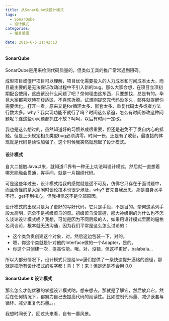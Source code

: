 ```yaml
---
title: 从SonarQube谈设计模式
tags:
  - SonarQube
  - 设计模式
categories:
  - 相关感悟

date: 2016-6-5 21:42:13
---
```



#### SonarQube
SonarQube是用来检测代码质量的，但类似工具的推广常常遇到阻碍。


成型项目或僵尸项目可以理解，项目优化需要投入的人力成本和时间成本太大，而且最主要的是无法保证改动过程中不引入新的bug。那么大家会想，在项目立项初期配合使用，这应该没什么问题了吧？奈何理由这东西，只要想找，总是有的。毕竟大家都喜欢待在舒适区，不喜欢折腾。试想刚提交完代码没多久，邮件就提醒你需要优化，打开一看，原来又是for循环太多、嵌套太多、重复代码太多或者方法行数太多。why？我实现功能不就行了吗？时间这么紧迫，怎么有时间修改这种问题呢？连这些小问题都抓住不放？呵呵，以后有时间一定改。


我也是这么想过的，虽然知道好的习惯养成很重要，但还是避免不了发自内心的抵触。但是上头规定相关类型bug必须清零，时间一长，还是有了收获，最直接的体现就是代码易读性加强了。这个时候我突然就想起了设计模式。



#### 设计模式
自大二接触Java以来，就知道IT界有一种无上功法叫设计模式，然后就一直想着哪天能融会贯通，挥手间，就是一片锦绣代码。

可是这些年过去，设计模式给我的感觉就是遥不可及，仿佛它只存在于面试题中，而且奇怪的是大家闲时谈论技术也很少涉及，why? 首先自我反思，那是自身水平不行，get不到核心，但我相信这不是全部原因。

设计模式的出现只是为了更好的写好代码，它只是手段，不是目的。奈何这系列手段太高明，完全不是初级菜鸟的菜。初级菜鸟没掌握，那大神级别的为什么也不怎么谈论设计模式呢？我想，可能是因为不同层级的人，如果用设计模式里面的逼格名词谈论，根本就无法沟通，因为我们平常是这么怎么讨论的：

- 这个类负责创建这个对象，对。然后这边包装一下，对的。
- 嗯，你这个类就是针对他的Interface做的一个Adapter，是的。
- 你这个只创建一次，提高性能。哦，对，没错，但这样更好，balabala...


所以大部分情况下，设计模式只是给low逼们提供了一条快速提升逼格的途径，那就是把所有设计模式的名字都！背！下！来！但是还是不会用 0.0


#### SonarQube & 设计模式

那么怎么才能优雅的掌握设计模式呐，想来想去，那就是了解它，然后放弃它，然后在任何情况下，都努力自己去提高代码的阅读性。比如控制代码量、减少嵌套与循环、减少重复代码量。。。


我想时间长了，回过头来看，自有一番风景。
